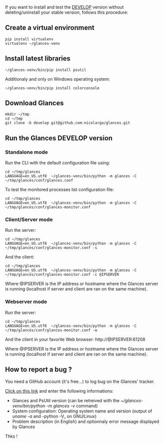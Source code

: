 If you want to install and test the [DEVELOP](https://github.com/nicolargo/glances/tree/develop) version without deleting/uninstall your stable version, follows this procedure:

## Create a virtual environment

    pip install virtualenv
    virtualenv ~/glances-venv

## Install latest libraries

    ~/glances-venv/bin/pip install psutil

Additionaly and only on Windows operating system:

    ~/glances-venv/bin/pip install colorconsole

## Download Glances

    mkdir ~/tmp
    cd ~/tmp
    git clone -b develop git@github.com:nicolargo/glances.git

## Run the Glances DEVELOP version

### Standalone mode

Run the CLI with the default configuration file using:

    cd ~/tmp/glances
    LANGUAGE=en_US.utf8  ~/glances-venv/bin/python -m glances -C ~/tmp/glances/conf/glances.conf

To test the monitored processes list configuration file:

    cd ~/tmp/glances
    LANGUAGE=en_US.utf8  ~/glances-venv/bin/python -m glances -C ~/tmp/glances/conf/glances-monitor.conf

### Client/Server mode

Run the server:

    cd ~/tmp/glances
    LANGUAGE=en_US.utf8  ~/glances-venv/bin/python -m glances -C ~/tmp/glances/conf/glances-monitor.conf -s

And the client:

    cd ~/tmp/glances
    LANGUAGE=en_US.utf8  ~/glances-venv/bin/python -m glances -C ~/tmp/glances/conf/glances-monitor.conf -c @IPSERVER

Where @IPSERVER is the IP address or hostname where the Glances server is running (localhost if server and client are ran on the same machine).

### Webserver mode

Run the server:

    cd ~/tmp/glances
    LANGUAGE=en_US.utf8  ~/glances-venv/bin/python -m glances -C ~/tmp/glances/conf/glances-monitor.conf -w

And the client in your favorite Web browser: http://@IPSERVER:61208

Where @IPSERVER is the IP address or hostname where the Glances server is running (localhost if server and client are ran on the same machine).

## How to report a bug ?

You need a GitHub account (it's free...) to log bug on the Glances' tracker.

[Click on this link](https://github.com/nicolargo/glances/issues/new) and enter the following informations:

* Glances and PsUtil version (can be retreived with the _~/glances-venv/bin/python -m glances -v_ command)
* System configuration: Operating system name and version (output of _uname -a_ and -python -V_ on GNU/Linux)
* Problem description (in English) and optionnaly error message displayed by Glances

Thks !